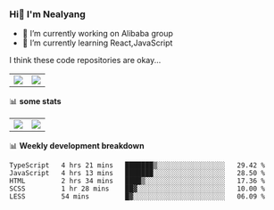 ### Hi👋 I'm Nealyang

- 🔭 I’m currently working on Alibaba group
- 🌱 I’m currently learning React,JavaScript


I think these code repositories are okay...

<table>
  <tbody>
    <tr>
      <td>
        <a href="https://github.com/Nealyang/React-Express-Blog-Demo">
          <img align="center" src="https://github-readme-stats.vercel.app/api/pin/?username=Nealyang&repo=React-Express-Blog-Demo&theme=chartreuse-dark" />
        </a>
      </td>
       <td>
        <a href="https://github.com/Nealyang/PersonalBlog">
          <img align="center" src="https://github-readme-stats.vercel.app/api/pin/?username=Nealyang&repo=PersonalBlog&theme=chartreuse-dark" />
        </a>
      </td>
    </tr>
  </tbody>
</table>

📊 **some stats**


<table>
  <tbody>
    <tr>
      <td>
          <img align="center" src="https://github-readme-stats.vercel.app/api?username=Nealyang&theme=chartreuse-dark&show_icons=true" />
      </td>
       <td>
          <img align="center" src="https://github-readme-stats.vercel.app/api/top-langs/?username=Nealyang&theme=chartreuse-dark" />
      </td>
    </tr>
  </tbody>
</table>

📊 **Weekly development breakdown**

<!--START_SECTION:waka-->
```text
TypeScript   4 hrs 21 mins   ███████▒░░░░░░░░░░░░░░░░░   29.42 % 
JavaScript   4 hrs 13 mins   ███████░░░░░░░░░░░░░░░░░░   28.50 % 
HTML         2 hrs 34 mins   ████▒░░░░░░░░░░░░░░░░░░░░   17.36 % 
SCSS         1 hr 28 mins    ██▓░░░░░░░░░░░░░░░░░░░░░░   10.00 % 
LESS         54 mins         █▓░░░░░░░░░░░░░░░░░░░░░░░   06.09 % 
```
<!--END_SECTION:waka-->
